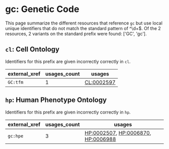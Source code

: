 # gc: Genetic Code

This page summarize the different resources that reference `gc`
but use local unique identifiers that do not match the standard pattern of
^\d+$. Of the 2 resources,
2 variants on the standard prefix were found: ['GC', 'gc'].

## `cl`: Cell Ontology

Identifiers for this prefix are given incorrectly correctly in `cl`.

| external_xref   |   usages_count | usages                                          |
|-----------------|----------------|-------------------------------------------------|
| `GC:tfm`        |              1 | [CL:0002597](https://bioregistry.io/CL:0002597) |

## `hp`: Human Phenotype Ontology

Identifiers for this prefix are given incorrectly correctly in `hp`.

| external_xref   |   usages_count | usages                                                                                                                                            |
|-----------------|----------------|---------------------------------------------------------------------------------------------------------------------------------------------------|
| `gc:hpe`        |              3 | [HP:0002507](https://bioregistry.io/HP:0002507), [HP:0006870](https://bioregistry.io/HP:0006870), [HP:0006988](https://bioregistry.io/HP:0006988) |

